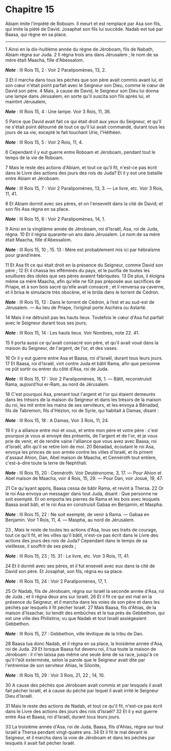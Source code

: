 # Chapitre 15

Abiam imite l’impiété de Roboam.
Il meurt et est remplacé par Asa son fils, qui imite la piété de David.
Josaphat son fils lui succède.
Nadab est tué par Baasa, qui règne en sa place.

***

1 Ainsi en la dix-huitième année du règne de Jéroboam, fils de Nabath, Abiam régna sur Juda. 2 Il régna trois ans dans Jérusalem ; le nom de sa mère était Maacha, fille d'Abessalom.

***Note*** :  III Rois 15, 2 : Voir 2 Paralipomènes, 13, 2.

3 Et il marcha dans tous les péchés que son père avait commis avant lui, et son cœur n'était point parfait avec le Seigneur son Dieu, comme le cœur de David son père. 4 Mais, à cause de David, le Seigneur son Dieu lui donna une lampe dans Jérusalem, en sorte qu'il suscita son fils après lui, et maintint Jérusalem,

***Note*** :  III Rois 15, 4 : Une lampe. Voir 3 Rois, 11, 36.

5 Parce que David avait fait ce qui était droit aux yeux du Seigneur, et qu'il ne s'était point détourné de tout ce qu'il lui avait commandé, durant tous les jours de sa vie, excepté le fait touchant Urie, l'Héthéen.

***Note*** :  III Rois 15, 5 : Voir 2 Rois, 11, 4.

6 Cependant il y eut guerre entre Roboam et Jéroboam, pendant tout le temps de la vie de Roboam.


7 Mais le reste des actions d'Abiam, et tout ce qu'il fit, n'est-ce pas écrit dans le Livre des actions des jours des rois de Juda? Et il y eut une bataille entre Abiam et Jéroboam.

***Note*** :  III Rois 15, 7 : Voir 2 Paralipomènes, 13, 3. ― Le livre, etc. Voir 3 Rois, 11, 41.

8 Et Abiam dormit avec ses pères, et on l'ensevelit dans la cité de David; et son fils Asa régna en sa place.

***Note*** :  III Rois 15, 8 : Voir 2 Paralipomènes, 14, 1.


9 Ainsi en la vingtième année de Jéroboam, roi d'Israël, Asa, roi de Juda, régna. 10 Et il régna quarante-un ans dans Jérusalem. Le nom de sa mère était Maacha, fille d'Abessalom.

***Note*** :  III Rois 15, 10 ; 15. 13 : Mère est probablement mis ici par hébraïsme pour grand’mère.


11 Et Asa fit ce qui était droit en la présence du Seigneur, comme David son père ; 12 Et il chassa les efféminés du pays, et le purifia de toutes les souillures des idoles que ses pères avaient fabriquées. 13 De plus, il éloigna même sa mère Maacha, afin qu'elle ne fût pas préposée aux sacrifices de Priape, et à son bois sacré qu'elle avait consacré ; et il renversa sa caverne, et il brisa le simulacre très obscène, et le brûla dans le torrent de Cédron.

***Note*** :  III Rois 15, 13 : Dans le torrent de Cédron, à l’est et au sud-est de Jérusalem. ― Au lieu de Priape, l’original porte Aschéra ou Astarté.

14 Mais il ne détruisit pas les hauts lieux. Toutefois le cœur d'Asa fut parfait avec le Seigneur durant tous ses jours;

***Note*** :  III Rois 15, 14 : Les hauts lieux. Voir Nombres, note 22. 41.

15 Il porta aussi ce qu'avait consacré son père, et qu'il avait voué dans la maison du Seigneur, de l'argent, de l'or, et des vases.


16 Or il y eut guerre entre Asa et Baasa, roi d'Israël, durant tous leurs jours. 17 Et Baasa, roi d'Israël, vint contre Juda et bâtit Rama, afin que personne ne pût sortir ou entrer du côté d'Asa, roi de Juda.

***Note*** :  III Rois 15, 17 : Voir 2 Paralipomènes, 16, 1. ― Bâtit, reconstruisit Rama, aujourd’hui er-Ram, au nord de Jérusalem.

18 C'est pourquoi Asa, prenant tout l'argent et l'or qui étaient demeurés dans les trésors de la maison du Seigneur et dans les trésors de la maison du roi, les mit entre les mains de ses serviteurs, et les envoya à Bénadad, fils de Tabremon, fils d'Hézion, roi de Syrie, qui habitait à Damas, disant :

***Note*** :  III Rois 15, 18 : A Damas, Voir 3 Rois, 11, 24.

19 Il y a alliance entre moi et vous, et entre mon père et votre père : c'est pourquoi je vous ai envoyé des présents, de l'argent et de l'or, et je vous prie de venir, et de rendre vaine l'alliance que vous avez avec Baasa, roi d'Israël, afin qu'il se retire loin de moi. 20 Bénadad, écoutant le roi Asa, envoya les princes de son armée contre les villes d'Israël, et ils prirent d'assaut Ahion, Dan, Abel maison de Maacha, et Cennéroth tout entière, c'est-à-dire toute la terre de Nephthali.

***Note*** :  III Rois 15, 20 : Cennéroth. Voir Deutéronome, 3, 17. ― Pour Ahion et Abel maison de Maacha, voir 4 Rois, 15, 29. ― Pour Dan, voir Josué, 19, 47.

21 Ce qu'ayant appris, Baasa cessa de bâtir Rama, et revint à Thersa. 22 Or le roi Asa envoya un messager dans tout Juda, disant : Que personne ne soit exempté. Et on emporta les pierres de Rama et les bois avec lesquels Baasa avait bâti, et le roi Asa en construisit Gabaa en Benjamin, et Maspha.

***Note*** :  III Rois 15, 22 : Ne soit exempté, de venir à Rama. ― Gabaa en Benjamin. Voir 1 Rois, 11, 4. ― Maspha, au nord de Jérusalem.


23 , Mais le reste de toutes les actions d'Asa, tous ses traits de courage, tout ce qu'il fit, et les villes qu'il bâtit, n'est-ce pas écrit dans le Livre des actions des jours des rois de Juda? Cependant dans le temps de sa vieillesse, il souffrit de ses pieds ;

***Note*** :  III Rois 15, 23 ; 15. 31 : Le livre, etc. Voir 3 Rois, 11, 41.

24 Et il dormit avec ses pères, et il fut enseveli avec eux dans la cité de David son père. Et Josaphat, son fils, régna eu sa place.

***Note*** :  III Rois 15, 24 : Voir 2 Paralipomènes, 17, 1.


25 Or Nadab, fils de Jéroboam, régna sur Israël la seconde année d'Asa, roi de Juda ; et il régna deux ans sur Israël. 26 Et il fit ce qui est mal en la présence du Seigneur, et il marcha dans les voies de son père et dans les péchés par lesquels il fit pécher Israël. 27 Mais Baasa, fils d'Ahias, de la maison d'Issachar, lui tendit des embûches et le tua près de Gebbethon, qui est une ville des Philistins; vu que Nadab et tout Israël assiégeaient Gebbethon.

***Note*** :  III Rois 15, 27 : Gebbethon, ville lévitique de la tribu de Dan.

28 Baasa tua donc Nadab, et il régna en sa place, la troisième année d'Asa, roi de Juda. 29 Et lorsque Baasa fut devenu roi, il tua toute la maison de Jéroboam : il n'en laissa pas même une seule âme de sa race, jusqu'à ce qu'il l'eût exterminée, selon la parole que le Seigneur avait dite par l'entremise de son serviteur Ahias, le Silonite,

***Note*** :  III Rois 15, 29 : Voir 3 Rois, 21, 22 ; 14, 10.

30 A cause des péchés que Jéroboam avait commis et par lesquels il avait fait pécher Israël, et à cause du péché par lequel il avait irrité le Seigneur Dieu d'Israël.


31 Mais le reste des actions de Nadab, et tout ce qu'il fit, n'est-ce pas écrit dans le Livre des actions des jours des rois d'Israël? 32 Et il y eut guerre entre Asa et Baasa, roi d'Israël, durant tous leurs jours.


33 La troisième année d'Asa, roi de Juda, Baasa, fils d'Ahias, régna sur tout Israël à Thersa pendant vingt-quatre ans. 34 Et il fit le mal devant le Seigneur, et il marcha dans la voie de Jéroboam et dans les péchés par lesquels il avait fait pécher Israël.

